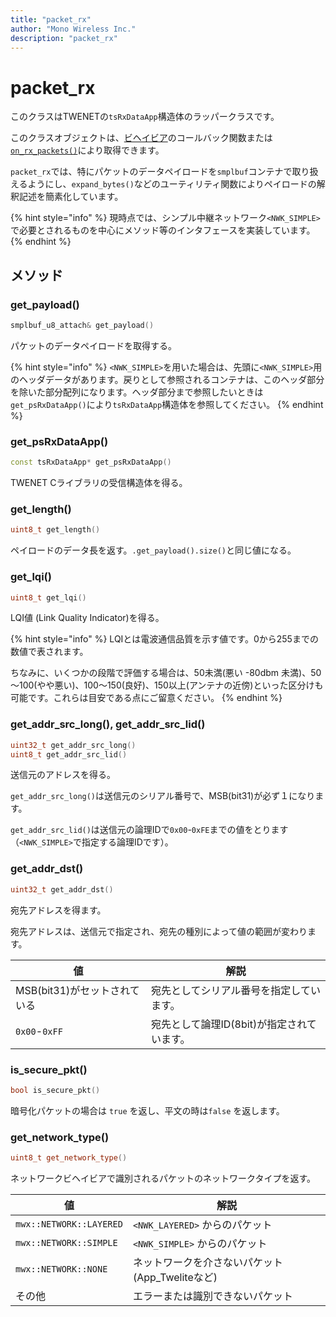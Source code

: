 ```yaml
---
title: "packet_rx"
author: "Mono Wireless Inc."
description: "packet_rx"
---
```


# packet\_rx

このクラスはTWENETの`tsRxDataApp`構造体のラッパークラスです。

このクラスオブジェクトは、[ビヘイビア](../behavior/README.md)のコールバック関数または[`on_rx_packets()`](../sys_callbacks/on_rx_packet.md)により取得できます。

`packet_rx`では、特にパケットのデータペイロードを`smplbuf`コンテナで取り扱えるようにし、`expand_bytes()`などのユーティリティ関数によりペイロードの解釈記述を簡素化しています。

{% hint style="info" %}
現時点では、シンプル中継ネットワーク`<NWK_SIMPLE>`で必要とされるものを中心にメソッド等のインタフェースを実装しています。
{% endhint %}



## メソッド

### get\_payload()

```cpp
smplbuf_u8_attach& get_payload()
```

パケットのデータペイロードを取得する。

{% hint style="info" %}
`<NWK_SIMPLE>`を用いた場合は、先頭に`<NWK_SIMPLE>`用のヘッダデータがあります。戻りとして参照されるコンテナは、このヘッダ部分を除いた部分配列になります。ヘッダ部分まで参照したいときは`get_psRxDataApp()`により`tsRxDataApp`構造体を参照してください。
{% endhint %}



### get\_psRxDataApp()

```cpp
const tsRxDataApp* get_psRxDataApp() 
```

TWENET Cライブラリの受信構造体を得る。



### get\_length()

```cpp
uint8_t get_length()
```

ペイロードのデータ長を返す。`.get_payload().size()`と同じ値になる。



### get\_lqi()

```cpp
uint8_t get_lqi()
```

LQI値 (Link Quality Indicator)を得る。

{% hint style="info" %}
LQIとは電波通信品質を示す値です。0から255までの数値で表されます。

ちなみに、いくつかの段階で評価する場合は、50未満(悪い -80dbm 未満)、50～100(やや悪い)、100～150(良好)、150以上(アンテナの近傍)といった区分けも可能です。これらは目安である点にご留意ください。
{% endhint %}



### get\_addr\_src\_long(), get\_addr\_src\_lid()

```cpp
uint32_t get_addr_src_long()
uint8_t get_addr_src_lid()
```

送信元のアドレスを得る。

`get_addr_src_long()`は送信元のシリアル番号で、MSB(bit31)が必ず１になります。

`get_addr_src_lid()`は送信元の論理IDで`0x00`-`0xFE`までの値をとります（`<NWK_SIMPLE>`で指定する論理IDです）。



### get\_addr\_dst()

```cpp
uint32_t get_addr_dst()
```

宛先アドレスを得ます。

宛先アドレスは、送信元で指定され、宛先の種別によって値の範囲が変わります。

| 値                   | 解説                        |
| ------------------- | ------------------------- |
| MSB(bit31)がセットされている | 宛先としてシリアル番号を指定しています。      |
| `0x00`-`0xFF`       | 宛先として論理ID(8bit)が指定されています。 |



### is\_secure\_pkt()

```cpp
bool is_secure_pkt()
```

暗号化パケットの場合は `true` を返し、平文の時は`false` を返します。




### get_network_type()
```cpp
uint8_t get_network_type() 
```

ネットワークビヘイビアで識別されるパケットのネットワークタイプを返す。

| 値 | 解説                        |
| ----------------------- | ------------------------- |
| `mwx::NETWORK::LAYERED` | `<NWK_LAYERED>` からのパケット |
| `mwx::NETWORK::SIMPLE`  | `<NWK_SIMPLE>`  からのパケット |
| `mwx::NETWORK::NONE`    | ネットワークを介さないパケット (App\_Tweliteなど) |
| その他                  | エラーまたは識別できないパケット |
